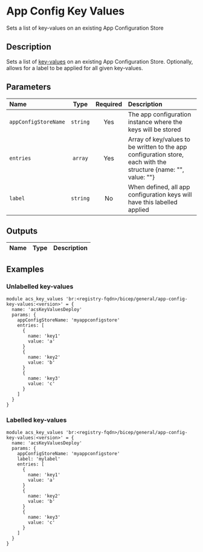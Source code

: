 # App Config Key Values

Sets a list of key-values on an existing App Configuration Store

## Description

Sets a list of [key-values](https://learn.microsoft.com/en-us/azure/azure-app-configuration/concept-key-value) on an existing App Configuration Store. Optionally, allows for a label to be applied for all given key-values.

## Parameters

| Name                 | Type     | Required | Description                                                                                                                          |
| :------------------- | :------: | :------: | :----------------------------------------------------------------------------------------------------------------------------------- |
| `appConfigStoreName` | `string` | Yes      | The app configuration instance where the keys will be stored                                                                         |
| `entries`            | `array`  | Yes      | Array of key/values to be written to the app configuration store, each with the structure {name: "<key-name>", value: "<key-value>"} |
| `label`              | `string` | No       | When defined, all app configuration keys will have this labelled applied                                                             |

## Outputs

| Name | Type | Description |
| :--- | :--: | :---------- |

## Examples

### Unlabelled key-values

```bicep
module acs_key_values 'br:<registry-fqdn>/bicep/general/app-config-key-values:<version>' = {
  name: 'acsKeyValuesDeploy'
  params: {
    appConfigStoreName: 'myappconfigstore'
    entries: [
      {
        name: 'key1'
        value: 'a'
      }
      {
        name: 'key2'
        value: 'b'
      }
      {
        name: 'key3'
        value: 'c'
      }
    ]
  }
}
```

### Labelled key-values

```bicep
module acs_key_values 'br:<registry-fqdn>/bicep/general/app-config-key-values:<version>' = {
  name: 'acsKeyValuesDeploy'
  params: {
    appConfigStoreName: 'myappconfigstore'
    label: 'mylabel'
    entries: [
      {
        name: 'key1'
        value: 'a'
      }
      {
        name: 'key2'
        value: 'b'
      }
      {
        name: 'key3'
        value: 'c'
      }
    ]
  }
}
```
